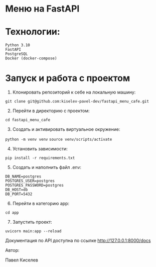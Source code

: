 # Меню на FastAPI


# Технологии:
    Python 3.10
    FastAPI 
    PostgreSQL
    Docker (docker-compose)
    
# Запуск и работа с проектом

1. Клонировать репозиторий к себе на локальную машину:

```git clone git@github.com:kiselev-pavel-dev/fastapi_menu_cafe.git```

2. Перейти в директорию с проектом:

```cd fastapi_menu_cafe```

3. Создать и активировать виртуальное окружение:

```python -m venv venv```
```source venv/scripts/activate```

4. Установить зависимости:

```pip install -r requirements.txt```

5. Создать и наполнить файл .env:
```
DB_NAME=postgres
POSTGRES_USER=postgres
POSTGRES_PASSWORD=postgres
DB_HOST=db
DB_PORT=5432
```

6. Перейти в категорию app:

```cd app```

7. Запустить проект:

```uvicorn main:app --reload```

Документация по API доступна по ссылке http://127.0.0.1:8000/docs

Автор:

Павел Киселев





